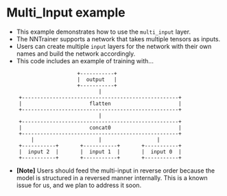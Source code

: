 # Multi_Input example

- This example demonstrates how to use the `multi_input` layer. 
- The NNTrainer supports a network that takes multiple tensors as inputs. 
- Users can create multiple `input` layers for the network with their own names and build the network accordingly. 
- This code includes an example of training with...

```
                       +-----------+
                       |  output   |
                       +-----------+
                              |                  
    +---------------------------------------------------+  
    |                      flatten                      |
    +---------------------------------------------------+  
                              |                   
    +---------------------------------------------------+  
    |                      concat0                      |
    +---------------------------------------------------+  
        |                     |                  |
    +-----------+       +-----------+       +-----------+  
    |  input 2  |       |  input 1  |       |  input 0  |  
    +-----------+       +-----------+       +-----------+   

```

- **[Note]** Users should feed the multi-input in reverse order because the model is structured in a reversed manner internally. This is a known issue for us, and we plan to address it soon.
